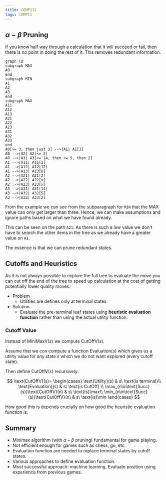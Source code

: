 ```yaml
---
title: COMP111
tags: COMP11
---
```

## $\alpha - \beta$ Pruning
If you know half way through a calculation that it will succeed or fail, then there is no point in doing the rest of it. This removes redundant information.

```mermaid
graph TD
subgraph MAX
A0
end
subgraph MIN
A1
A2
A3
end
subgraph MAX
A11
A12
A13
A21
A22
A23
A31
A32
A33
end
A0[>= 3, then just 3] -->|A1| A1[3]
A0 -->|A2| A2[<= 2]
A0 -->|A3| A3[<= 14, then <= 5, then 2]
A1 -->|A11| A11[3]
A1 -->|A12| A12[12]
A1 -->|A13| A13[8]
A2 -->|A21| A21[2]
A2 .->|A22| A22[x]
A2 .->|A23| A23[x]
A3 -->|A31| A31[14]
A3 -->|A32| A32[5]
A3 -->|A33| A33[2]

```

From the example we can see from the subparagraph for `MIN` that the MAX value can only get larger than three. Hence, we can make assumptions and ignore paths based on what we have found already.

This can be seen on the path `A21`. As there is such a low value we don't have to search the other items in the tree as we already have a greater value on `A1`.

The essence is that we can prune redundant states.

## Cutoffs and Heuristics
As it is not always possible to explore the full tree to evaluate the move you can cut off the end of the tree to speed up calculation at the cost of getting potentially lower quality moves.

* Problem
	* Utilities are defines only at terminal states
* Solution
	* Evaluate the pre-terminal leaf states using **heuristic evaluation function** rather than using the actual utility  function.
	
### Cutoff Value

Instead of $\text{MiniMaxV}(s)$ we compute $\text{CutOffV}(s)$.

Assume that we con compute a function $\text{Evaluation}(s)$ which gives us a utility value for any state $s$ which we do not want explored (every cutoff state). 

Then define $\text{CutOffV}(s)$ recursively:

$$
\text{CutOffV}(s)=
\begin{cases}
	\text{Utility}(s) & s\ \text{is terminal}\\
	\text{Evaluation}(s) & s\ \text{is CutOff} \\
	\max_{n\in\text{Succ}(s)}\text{CutOffV}(n) & s\ \text{is}\max\\
	\min_{n\in\text{Succ}(s)}\text{CutOffV}(n) & s\ \text{is}\min
\end{cases}
$$

How good this is depends crucially on how good the heuristic evaluation function is.

## Summary

* Minimax algorithm (with $\alpha - \beta$ pruning) fundamental for game playing.
* Not efficient enough for games such as chess, go, etc.
* Evaluation function are needed to replace terminal states by cutoff states.
* Various approaches to define evaluation function.
* Most successful approach: machine learning. Evaluate position using experience  from previous games.
